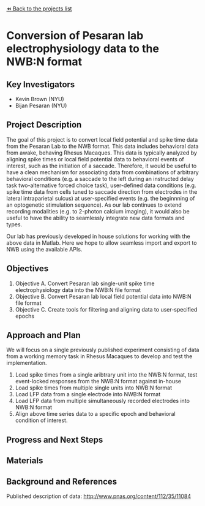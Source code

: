 [:rewind: Back to the projects list](../../README.md#ProjectsList)

<!-- For information on how to write GitHub .md files see https://guides.github.com/features/mastering-markdown/ -->

# Conversion of Pesaran lab electrophysiology data to the NWB:N format

## Key Investigators

- Kevin Brown (NYU)
- Bijan Pesaran (NYU)

## Project Description

The goal of this project is to convert local field potential and spike time data from the Pesaran Lab to the NWB format. This data includes behavioral data from awake, behaving Rhesus Macaques. This data is typically analyzed by aligning spike times or local field potential data to behavioral events of interest, such as the initiation of a saccade. Therefore, it would be useful to have a clean mechanism for associating data from combinations of arbitrary behavioral conditions (e.g. a saccade to the left during an instructed delay task two-alternative forced choice task), user-defined data conditions (e.g. spike time data from cells tuned to saccade direction from electrodes in the lateral intraparietal sulcus) at user-specified events (e.g. the beginnning of an optogenetic stimulation sequence). As our lab continues to extend recording modalities (e.g. to 2-photon calcium imaging), it would also be useful to have the ability to seamlessly integrate new data formats and types. 

Our lab has previously developed in house solutions for working with the above data in Matlab. Here we hope to allow seamless import and export to NWB using the available APIs. 

## Objectives

<!-- Briefly describe the objectives of your project. What would you like to achive?-->

1. Objective A. Convert Pesaran lab single-unit spike time electrophysiology data into the NWB:N file format
1. Objective B. Convert Pesaran lab local field potential data into NWB:N file format
1. Objective C. Create tools for filtering and aligning data to user-specified epochs


## Approach and Plan

We will focus on a single previously published experiment consisting of data from a working memory task in Rhesus Macaques to develop and test the implementation. 

1. Load spike times from a single aribtrary unit into the NWB:N format, test event-locked responses from the NWB:N format against in-house 
1. Load spike times from multiple single units into NWB:N format
1. Load LFP data from a single electrode into NWB:N format
1. Load LFP data from multiple simultaneously recorded electrodes into NWB:N format
1. Align above time series data to a specific epoch and behavioral condition of interest. 

## Progress and Next Steps

<!--Populate this section as you are making progress before/during/after the hackathon-->
<!--Describe the progress you have made on the project,e.g., which objectives you have achieved and how.-->
<!--Describe the next steps you are planing to take to complete the project.-->

## Materials

<!--If available add links to the materials relevant to the project, e.g., the code generated for the project or data used-->
<!--If available add pictures and links to videos that demonstrate what has been accomplished.-->
<!--![Description of picture](Example2.jpg)-->

## Background and References

Published description of data: http://www.pnas.org/content/112/35/11084


<!--Use this space for information that may help people better understand your project, like links to papers, source code, or data ,e.g:-->
<!-- - Source code: https://github.com/YourUser/YourRepository -->
<!-- - Documentation: https://link.to.docs -->
<!-- - Test data: https://link.to.test.data -->
